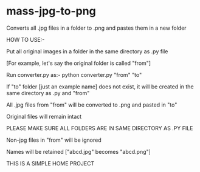 # mass-jpg-to-png
Converts all .jpg files in a folder to .png and pastes them in a new folder

HOW TO USE:-

Put all original images in a folder in the same directory as .py file

[For example, let's say the original folder is called "from"]

Run converter.py as:- python converter.py "from" "to"

If "to" folder [just an example name] does not exist, it will be created in the same directory as .py and "from"

All .jpg files from "from" will be converted to .png and pasted in "to"

Original files will remain intact

PLEASE MAKE SURE ALL FOLDERS ARE IN SAME DIRECTORY AS .PY FILE

Non-jpg files in "from" will be ignored

Names will be retained ["abcd.jpg" becomes "abcd.png"]


THIS IS A SIMPLE HOME PROJECT

